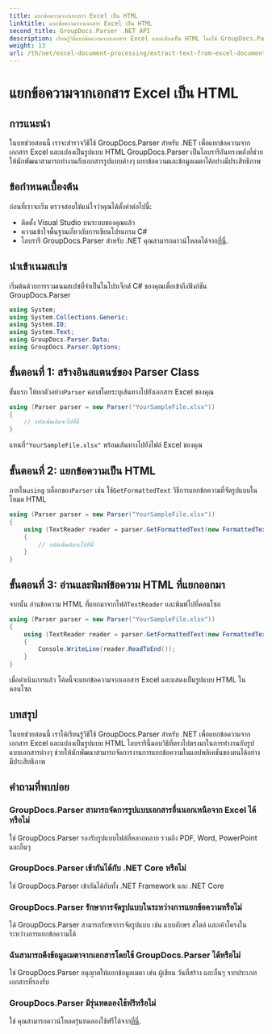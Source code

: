 ```yaml
---
title: แยกข้อความจากเอกสาร Excel เป็น HTML
linktitle: แยกข้อความจากเอกสาร Excel เป็น HTML
second_title: GroupDocs.Parser .NET API
description: เรียนรู้วิธีแยกข้อความจากเอกสาร Excel และแปลงเป็น HTML โดยใช้ GroupDocs.Parser สำหรับ .NET
weight: 13
url: /th/net/excel-document-processing/extract-text-from-excel-document-as-html/
---
```


# แยกข้อความจากเอกสาร Excel เป็น HTML

## การแนะนำ
ในบทช่วยสอนนี้ เราจะสำรวจวิธีใช้ GroupDocs.Parser สำหรับ .NET เพื่อแยกข้อความจากเอกสาร Excel และแปลงเป็นรูปแบบ HTML GroupDocs.Parser เป็นไลบรารีอันทรงพลังที่ช่วยให้นักพัฒนาสามารถทำงานกับเอกสารรูปแบบต่างๆ แยกข้อความและข้อมูลเมตาได้อย่างมีประสิทธิภาพ
## ข้อกำหนดเบื้องต้น
ก่อนที่เราจะเริ่ม ตรวจสอบให้แน่ใจว่าคุณได้ตั้งค่าต่อไปนี้:
- ติดตั้ง Visual Studio บนระบบของคุณแล้ว
- ความเข้าใจพื้นฐานเกี่ยวกับการเขียนโปรแกรม C#
-  ไลบรารี GroupDocs.Parser สำหรับ .NET คุณสามารถดาวน์โหลดได้จาก[ที่นี่](https://releases.groupdocs.com/parser/net/).
## นำเข้าเนมสเปซ
เริ่มต้นด้วยการรวมเนมสเปซที่จำเป็นในโปรเจ็กต์ C# ของคุณเพื่อเข้าถึงฟังก์ชัน GroupDocs.Parser
```csharp
using System;
using System.Collections.Generic;
using System.IO;
using System.Text;
using GroupDocs.Parser.Data;
using GroupDocs.Parser.Options;
```
## ขั้นตอนที่ 1: สร้างอินสแตนซ์ของ Parser Class
 ขั้นแรก ให้ยกตัวอย่าง`Parser` คลาสโดยระบุเส้นทางไปยังเอกสาร Excel ของคุณ
```csharp
using (Parser parser = new Parser("YourSampleFile.xlsx"))
{
    // รหัสเพิ่มเติมจะไปที่นี่
}
```
 แทนที่`"YourSampleFile.xlsx"` พร้อมเส้นทางไปยังไฟล์ Excel ของคุณ
## ขั้นตอนที่ 2: แยกข้อความเป็น HTML
 ภายใน`using` บล็อกของ`Parser` เช่น ใช้`GetFormattedText` วิธีการแยกข้อความที่จัดรูปแบบในโหมด HTML
```csharp
using (Parser parser = new Parser("YourSampleFile.xlsx"))
{
    using (TextReader reader = parser.GetFormattedText(new FormattedTextOptions(FormattedTextMode.Html)))
    {
        // รหัสเพิ่มเติมจะไปที่นี่
    }
}
```
## ขั้นตอนที่ 3: อ่านและพิมพ์ข้อความ HTML ที่แยกออกมา
 จากนั้น อ่านข้อความ HTML ที่แยกมาจากไฟล์`TextReader` และพิมพ์ไปที่คอนโซล
```csharp
using (Parser parser = new Parser("YourSampleFile.xlsx"))
{
    using (TextReader reader = parser.GetFormattedText(new FormattedTextOptions(FormattedTextMode.Html)))
    {
        Console.WriteLine(reader.ReadToEnd());
    }
}
```
เมื่อดำเนินการแล้ว โค้ดนี้จะแยกข้อความจากเอกสาร Excel และแสดงเป็นรูปแบบ HTML ในคอนโซล
## บทสรุป
ในบทช่วยสอนนี้ เราได้เรียนรู้วิธีใช้ GroupDocs.Parser สำหรับ .NET เพื่อแยกข้อความจากเอกสาร Excel และแปลงเป็นรูปแบบ HTML ไลบรารีนี้มอบวิธีที่ตรงไปตรงมาในการทำงานกับรูปแบบเอกสารต่างๆ ช่วยให้นักพัฒนาสามารถจัดการงานการแยกข้อความในแอปพลิเคชันของตนได้อย่างมีประสิทธิภาพ

## คำถามที่พบบ่อย
### GroupDocs.Parser สามารถจัดการรูปแบบเอกสารอื่นนอกเหนือจาก Excel ได้หรือไม่
ใช่ GroupDocs.Parser รองรับรูปแบบไฟล์ที่หลากหลาย รวมถึง PDF, Word, PowerPoint และอื่นๆ
### GroupDocs.Parser เข้ากันได้กับ .NET Core หรือไม่
ใช่ GroupDocs.Parser เข้ากันได้กับทั้ง .NET Framework และ .NET Core
### GroupDocs.Parser รักษาการจัดรูปแบบในระหว่างการแยกข้อความหรือไม่
ได้ GroupDocs.Parser สามารถรักษาการจัดรูปแบบ เช่น แบบอักษร สไตล์ และเค้าโครงในระหว่างการแยกข้อความได้
### ฉันสามารถดึงข้อมูลเมตาจากเอกสารโดยใช้ GroupDocs.Parser ได้หรือไม่
ใช่ GroupDocs.Parser อนุญาตให้แยกข้อมูลเมตา เช่น ผู้เขียน วันที่สร้าง และอื่นๆ จากประเภทเอกสารที่รองรับ
### GroupDocs.Parser มีรุ่นทดลองใช้ฟรีหรือไม่
 ใช่ คุณสามารถดาวน์โหลดรุ่นทดลองใช้ฟรีได้จาก[ที่นี่](https://releases.groupdocs.com/).